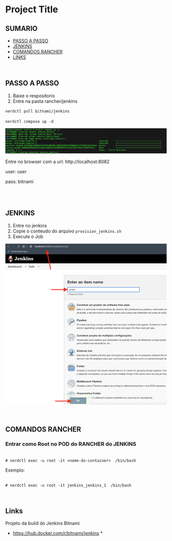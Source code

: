 # Project Title

## SUMARIO

- [PASSO A PASSO](#passos)
- [JENKINS](#jenkins)
- [COMANDOS RANCHER](#comandos-rancher)
- [LINKS](#links)

</br>

## PASSO A PASSO <a name = "passos"></a>

1. Baixe o respositorio
2. Entre na pasta rancher/jenkins

```
nerdctl pull bitnami/jenkins

nerdctl compose up -d

```

<p align="center">
  <a href="" rel="noopener">
 <img  src="img/nerdctl-compose-up-d.png" alt="Project logo"></a>
</p>


Entre no browser com a url:  http://localhost:8082

user: user

pass: bitnami

</br>

</br>

## JENKINS <a name = "jenkins"></a>

1. Entre no jenkins
2. Copie o conteudo do arquivo ```provision_jenkins.sh```
3. Execute o Job 

<p align="center">
  <a href="" rel="noopener">
 <img  src="img/job-jenkins-1.png" alt="Job do Jenkins"></a>
</p>

</br>

## COMANDOS RANCHER <a name = "comandos-rancher"></a>



### Entrar como Root no POD do RANCHER do JENKINS

```

# nerdctl exec -u root -it <nome-do-container>  /bin/bash

```

 Exemplo:  
 ```

# nerdctl exec -u root -it jenkins_jenkins_1  /bin/bash

 ```




</br>

## Links <a name = "links"></a>

Projeto da build do Jenkins Bitnami
* https://hub.docker.com/r/bitnami/jenkins *
